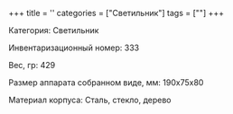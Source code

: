 +++
title = ''
categories = ["Светильник"]
tags = [""]
+++

Категория: Светильник

Инвентаризационный номер: 333

Вес, гр: 429

Размер аппарата  собранном виде, мм: 190х75х80

Материал корпуса: Сталь, стекло, дерево

